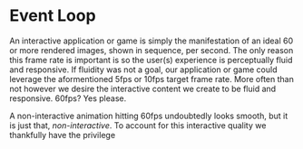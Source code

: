 # Event Loop

An interactive application or game is simply the manifestation of an ideal 60 or more rendered images, shown in sequence, per second. The only reason this frame rate is important is so the user(s) experience is perceptually fluid and responsive. If fluidity was not a goal, our application or game could leverage the aformentioned 5fps or 10fps target frame rate. More often than not however we desire the interactive content we create to be fluid and responsive. 60fps? Yes please.

A non-interactive animation hitting 60fps undoubtedly looks smooth, but it is just that, *non-interactive*. To account for this interactive quality we thankfully have the privilege    
